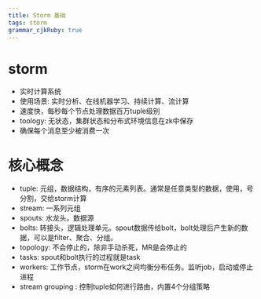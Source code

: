 ```yaml
---
title: Storm 基础 
tags: storm 
grammar_cjkRuby: true
---
```


# storm

- 实时计算系统
- 使用场景: 实时分析、在线机器学习、持续计算、流计算
- 速度快，每秒每个节点处理数据百万tuple级别
- toology: 无状态，集群状态和分布式环境信息在zk中保存
- 确保每个消息至少被消费一次


# 核心概念

- tuple: 元组，数据结构，有序的元素列表。通常是任意类型的数据，使用，号分割，交给storm计算
- stream: 一系列元组
- spouts: 水龙头。数据源
- bolts: 转接头，逻辑处理单元。spout数据传给bolt，bolt处理后产生新的数据，可以是filter、聚合、分组。
- topology: 不会停止的，除非手动杀死，MR是会停止的
- tasks: spout和bolt执行的过程就是task
- workers: 工作节点，storm在work之间均衡分布任务。监听job，启动或停止进程
- stream grouping : 控制tuple如何进行路由，内置4个分组策略